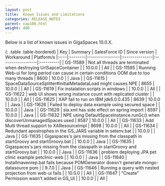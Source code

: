 ```yaml
---
layout: post
title:  Known Issues and Limitations
categories: RELEASE_NOTES
parent: xap100.html
weight: 400
---
```



Below is a list of known issues in GigaSpaces 10.0.X.


{: .table .table-bordered}
| Key | Summary | SalesForce ID | Since version | Workaround | Platform/s
|:----|:--------|:----------------|:---------------|:------------------|:----------|
| GS-11589 | Not all threads are terminated when destroying UrlSapceContainer | | 10.0.0 | | All |
| GS-11595 | Running Web-ui for long period can cause in certain conditions OOM due to too many threads | 8600 | 10.0.0 | | Java |
| GS-11615 | SpaceDataSourceSplitter#initialMetadataLoad might causes NPE | 8655 | 10.0.0 | | All |
| GS-11619 | Fix instalation scripts in windows | | 10.0.0 | | All |
| GS-11622 | web UI shows wrong instance count with replicated cluster | | 10.0.0 | | All |
| GS-11625 | XAP fail to run on IBM jdk6.0.0.435 | 8639 | 10.0.0 | | Java |
| GS-11626 | Failed to deploy data example using secured space | | 10.0.0 | | Java |
| GS-11629 | sla.xml has side effect on spring import | 8597 | 10.0.0 | | Java |
| GS-11632 | NPE using DefaultSpaceInstance.runGc() when discoverUnmanagedSpaces used | 8587 | 10.0.0 | | All |
| GS-11633 | Add Multi thread support to XAResourceImpl | 8698 | 10.0.0 | | All |
| GS-11634 | Redundant apostrophes in the GS_JARS variable in setenv.bat | | 10.0.0 | | Java |
| GS-11635 | Gigaspaces's jars missing from the classpath in startGroovy and startGroovy.bat | | 10.0.0 | | Java |
| GS-11635 | Gigaspaces's jars missing from the classpath in startGroovy and startGroovy.bat | | 10.0.0 | | Java |
| GS-11636 | problem deploying JPA pet clinic example petclinic-web | | 10.0.0 | | Java |
| GS-11640 | Installmavenrep.bat fails because POMGenerator doesn't generate mongo-datasource pom | | 9.7.0 | | Java |
| GS-11646 | Running a query with nested projection from web-ui fails | | 10.0.0 | | All |
| GS-11647 | "Create" Permission wasn't added in GS_UI | | 10.0.0 | | All |
